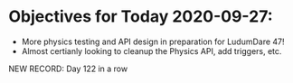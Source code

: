 # Objectives for Today 2020-09-27:

- More physics testing and API design in preparation for LudumDare 47!
- Almost certianly looking to cleanup the Physics API, add triggers, etc.

NEW RECORD: Day 122 in a row
